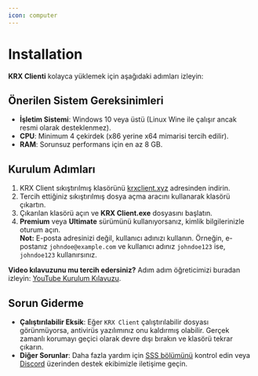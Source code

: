 ```yaml
---
icon: computer
---
```


# Installation

**KRX Clienti** kolayca yüklemek için aşağıdaki adımları izleyin:

## Önerilen Sistem Gereksinimleri
- **İşletim Sistemi**: Windows 10 veya üstü (Linux Wine ile çalışır ancak resmi olarak desteklenmez).
- **CPU**: Minimum 4 çekirdek (x86 yerine x64 mimarisi tercih edilir).
- **RAM**: Sorunsuz performans için en az 8 GB.

## Kurulum Adımları
1. KRX Client sıkıştırılmış klasörünü [krxclient.xyz](https://krxclient.xyz) adresinden indirin.
2. Tercih ettiğiniz sıkıştırılmış dosya açma aracını kullanarak klasörü çıkartın.
3. Çıkarılan klasörü açın ve **KRX Client.exe** dosyasını başlatın.
4. **Premium** veya **Ultimate** sürümünü kullanıyorsanız, kimlik bilgilerinizle oturum açın.  
   **Not:** E-posta adresinizi değil, kullanıcı adınızı kullanın. Örneğin, e-postanız `johndoe@example.com` ve kullanıcı adınız `johndoe123` ise, `johndoe123` kullanırsınız.

**Video kılavuzunu mu tercih edersiniz?** Adım adım öğreticimizi buradan izleyin: [YouTube Kurulum Kılavuzu](https://youtu.be/ytl2i0TpEso).

## Sorun Giderme
- **Çalıştırılabilir Eksik**: Eğer `KRX Client` çalıştırılabilir dosyası görünmüyorsa, antivirüs yazılımınız onu kaldırmış olabilir. Gerçek zamanlı korumayı geçici olarak devre dışı bırakın ve klasörü tekrar çıkarın.
- **Diğer Sorunlar**: Daha fazla yardım için [SSS bölümünü](../faq.md) kontrol edin veya [Discord](https://discord.gg/MwzsHadQAe) üzerinden destek ekibimizle iletişime geçin.
